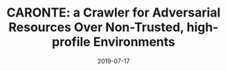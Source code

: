 ---
title: "CARONTE: a Crawler for Adversarial Resources Over Non-Trusted, high-profile Environments"
collection: publications
permalink: /publication/2019-07-17-caronte
date: 2019-07-17
venue: '2019 IEEE European Symposium on Security and Privacy Workshops (EuroS&PW) - 1st Workshop on Attackers and Cyber-Crime Operations'
link: 'https://ieeexplore.ieee.org/abstract/document/8802484'
authors: 'Campobasso, M., Burda, P., Allodi, L.'
---